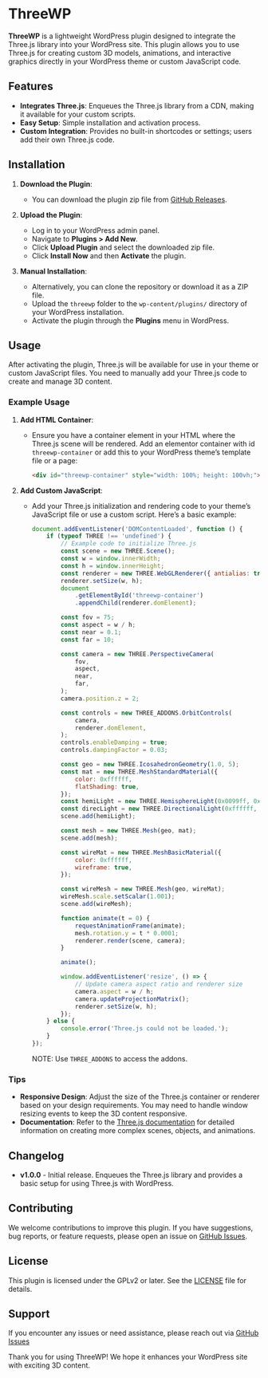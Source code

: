 # ThreeWP

**ThreeWP** is a lightweight WordPress plugin designed to integrate the Three.js library into your WordPress site. This plugin allows you to use Three.js for creating custom 3D models, animations, and interactive graphics directly in your WordPress theme or custom JavaScript code.

## Features

-   **Integrates Three.js**: Enqueues the Three.js library from a CDN, making it available for your custom scripts.
-   **Easy Setup**: Simple installation and activation process.
-   **Custom Integration**: Provides no built-in shortcodes or settings; users add their own Three.js code.

## Installation

1. **Download the Plugin**:

    - You can download the plugin zip file from [GitHub Releases](https://github.com/rondevs/threewp/releases).

2. **Upload the Plugin**:

    - Log in to your WordPress admin panel.
    - Navigate to **Plugins > Add New**.
    - Click **Upload Plugin** and select the downloaded zip file.
    - Click **Install Now** and then **Activate** the plugin.

3. **Manual Installation**:
    - Alternatively, you can clone the repository or download it as a ZIP file.
    - Upload the `threewp` folder to the `wp-content/plugins/` directory of your WordPress installation.
    - Activate the plugin through the **Plugins** menu in WordPress.

## Usage

After activating the plugin, Three.js will be available for use in your theme or custom JavaScript files. You need to manually add your Three.js code to create and manage 3D content.

### Example Usage

1. **Add HTML Container**:

    - Ensure you have a container element in your HTML where the Three.js scene will be rendered. Add an elementor container with id `threewp-container` or add this to your WordPress theme’s template file or a page:

        ```html
        <div id="threewp-container" style="width: 100%; height: 100vh;"></div>
        ```

2. **Add Custom JavaScript**:

    - Add your Three.js initialization and rendering code to your theme’s JavaScript file or use a custom script. Here’s a basic example:

        ```javascript
        document.addEventListener('DOMContentLoaded', function () {
        	if (typeof THREE !== 'undefined') {
        		// Example code to initialize Three.js
        		const scene = new THREE.Scene();
        		const w = window.innerWidth;
        		const h = window.innerHeight;
        		const renderer = new THREE.WebGLRenderer({ antialias: true });
        		renderer.setSize(w, h);
        		document
        			.getElementById('threewp-container')
        			.appendChild(renderer.domElement);

        		const fov = 75;
        		const aspect = w / h;
        		const near = 0.1;
        		const far = 10;

        		const camera = new THREE.PerspectiveCamera(
        			fov,
        			aspect,
        			near,
        			far,
        		);
        		camera.position.z = 2;

        		const controls = new THREE_ADDONS.OrbitControls(
        			camera,
        			renderer.domElement,
        		);
        		controls.enableDamping = true;
        		controls.dampingFactor = 0.03;

        		const geo = new THREE.IcosahedronGeometry(1.0, 5);
        		const mat = new THREE.MeshStandardMaterial({
        			color: 0xffffff,
        			flatShading: true,
        		});
        		const hemiLight = new THREE.HemisphereLight(0x0099ff, 0xaa5500);
        		const direcLight = new THREE.DirectionalLight(0xffffff, 0.5);
        		scene.add(hemiLight);

        		const mesh = new THREE.Mesh(geo, mat);
        		scene.add(mesh);

        		const wireMat = new THREE.MeshBasicMaterial({
        			color: 0xffffff,
        			wireframe: true,
        		});

        		const wireMesh = new THREE.Mesh(geo, wireMat);
        		wireMesh.scale.setScalar(1.001);
        		scene.add(wireMesh);

        		function animate(t = 0) {
        			requestAnimationFrame(animate);
        			mesh.rotation.y = t * 0.0001;
        			renderer.render(scene, camera);
        		}

        		animate();

        		window.addEventListener('resize', () => {
        			// Update camera aspect ratio and renderer size
        			camera.aspect = w / h;
        			camera.updateProjectionMatrix();
        			renderer.setSize(w, h);
        		});
        	} else {
        		console.error('Three.js could not be loaded.');
        	}
        });
        ```

        NOTE: Use `THREE_ADDONS` to access the addons.

### Tips

-   **Responsive Design**: Adjust the size of the Three.js container or renderer based on your design requirements. You may need to handle window resizing events to keep the 3D content responsive.
-   **Documentation**: Refer to the [Three.js documentation](https://threejs.org/docs/) for detailed information on creating more complex scenes, objects, and animations.

## Changelog

-   **v1.0.0** - Initial release. Enqueues the Three.js library and provides a basic setup for using Three.js with WordPress.

## Contributing

We welcome contributions to improve this plugin. If you have suggestions, bug reports, or feature requests, please open an issue on [GitHub Issues](https://github.com/rondevs/threewp/issues).

## License

This plugin is licensed under the GPLv2 or later. See the [LICENSE](LICENSE) file for details.

## Support

If you encounter any issues or need assistance, please reach out via [GitHub Issues](https://github.com/rondevs/threewp/issues)

Thank you for using ThreeWP! We hope it enhances your WordPress site with exciting 3D content.
